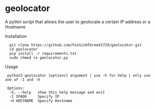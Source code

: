 # geolocator
A pythin script that allows the user to geolocate a certain IP address or a Hostname

Installation

      git clone https://github.com/FoxSinOfGreed1729/geolocator.git
      cd geolocator
      pip install -r requirements.txt
      sudo chmod +x geolocator.py
      
      
Usage 

     python3 geolocator [options] argument | use -h for help | only use one of -I and -H

     Options:
      -h, --help   show this help message and exit
      -I IPADR     Specify IP
      -H HOSTNAME  Specify Hostname

